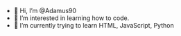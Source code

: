 - 👋 Hi, I’m @Adamus90
- 👀 I’m interested in learning how to code.
- 🌱 I’m currently trying to learn HTML, JavaScript, Python 

<!---
Adamus90/Adamus90 is a ✨ special ✨ repository because its `README.md` (this file) appears on your GitHub profile.
You can click the Preview link to take a look at your changes.
--->
